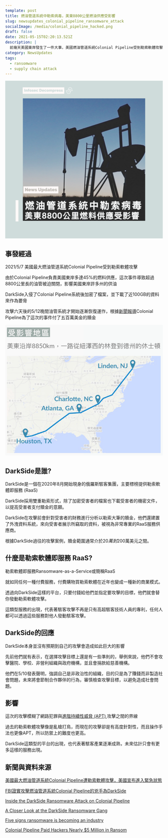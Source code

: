 ```yaml
---
template: post
title: 燃油管道系統中勒索病毒，美東8800公里燃油供應受影響
slug: newsupdates_colonial_pipeline_ransomware_attack
socialImage: /media/colonial_pipeline_hacked.png
draft: false
date: 2021-05-15T02:20:13.521Z
description: |
  前幾天美國東岸發生了一件大事，美國燃油管道系統Colonial Pipeline受到勒索軟體攻擊，因而造成8850公里的油管被迫關閉了長達六天
category: NewsUpdates
tags:
  - ransomware
  - supply chain attack
---
```

![](/media/colonial_pipeline_hacked.png)

## 事發經過

2021/5/7 美國最大燃油管道系統Colonial Pipeline受到勒索軟體攻擊

由於Colonial Pipeline負責美國東岸多達45%的燃料供應，這次事件導致超過8800公里長的油管被迫關閉，影響美國東岸許多州的供油

DarkSide入侵了Colonial Pipeline系統後加密了檔案，並下載了近100GB的資料來作為要脅

攻擊六天後的5/12晚間油管系統才開始逐漸恢復運作，根據[新聞報導](https://www.bloomberg.com/news/articles/2021-05-13/colonial-pipeline-paid-hackers-nearly-5-million-in-ransom)Colonial Pipeline為了這次的事件付了五百萬美金的贖金

![](/media/colonial_pipeline_hacked_map.png)

## DarkSide是誰?

DarkSide是一個在2020年8月開始現身的俄羅斯駭客集團，主要標榜提供勒索軟體即服務 (RaaS)

DarkSide採用雙重勒索形式，除了加密受害者的檔案也下載受害者的機密文件，以提高受害者支付贖金的意願。

DarkSide在攻擊前會針對受害者的財務進行分析以勒索大筆的贖金，他們還建置了外洩資料系統，來向受害者展示所竊取的資料，被視為非常專業的RaaS服務供應商。

根據DarkSide過往的攻擊案例，贖金範圍通常介於$20萬到$200萬美元之間。

## 什麼是勒索軟體即服務 RaaS?

勒索軟體即服務Ransomware-as-a-Service或簡稱RaaS

就如同任何一種付費服務，付費購物買勒索軟體在近年也變成一種新的商業模式。

透過向DarkSide這樣的平台，只要付錢給他們並指定要攻擊的目標，他們就會替你發動勒索軟體攻擊。

這類型服務的出現，代表著駭客攻擊不再是只有高超駭客技術人員的專利，任何人都可以透過這些服務對他人發動駭客攻擊。

## DarkSide的回應

DarkSide本身並沒有預期到自己的攻擊會造成如此巨大的影響

先前他們就有表示，在選擇攻擊目標上還是有一些準則的，舉例來說，他們不會攻擊醫院、學校、非營利組織與政府機構，並且會捐款給慈善機構。

他們在5/10發表聲明，強調自己是非政治性的組織，目的只是為了賺錢而非製造社會問題，未來將會節制合作夥伴的行為，審慎檢查攻擊目標，以避免造成社會問題。

## 影響

這次的攻擊模糊了網路犯罪與[進階持續性威脅 (APT) ](/posts/ep30_what_is_APT_and_threat_intelligence#進階持續性攻擊-advanced-persistent-threats-apt)攻擊之間的界線

過去的勒索軟體攻擊像是亂槍打鳥，而現在的攻擊卻是有高度針對性，而且操作手法也更像APT，所以防禦上的難度也更高。

DarkSide這類型的平台的出現，也代表著駭客產業逐漸成熟，未來估計只會有更多這樣的服務出現。

## 新聞與資料來源

[美國最大燃油管道系統Colonial Pipeline遭勒索軟體攻擊，美國宣布進入緊急狀態](https://www.ithome.com.tw/news/144276)

[FBI證實攻擊燃油管道系統Colonial Pipeline的兇手為DarkSide](https://www.ithome.com.tw/news/144327)[](https://www.cybereason.com/blog/inside-the-darkside-ransomware-attack-on-colonial-pipeline)

[Inside the DarkSide Ransomware Attack on Colonial Pipeline](https://www.cybereason.com/blog/inside-the-darkside-ransomware-attack-on-colonial-pipeline)[](https://krebsonsecurity.com/2021/05/a-closer-look-at-the-darkside-ransomware-gang/)

[A Closer Look at the DarkSide Ransomware Gang](https://krebsonsecurity.com/2021/05/a-closer-look-at-the-darkside-ransomware-gang/)[](https://www.kaspersky.com/blog/darkside-ransomware-industry/39377/)

[Five signs ransomware is becoming an industry](https://www.kaspersky.com/blog/darkside-ransomware-industry/39377/)[](https://www.bloomberg.com/news/articles/2021-05-13/colonial-pipeline-paid-hackers-nearly-5-million-in-ransom)

[Colonial Pipeline Paid Hackers Nearly $5 Million in Ransom](https://www.bloomberg.com/news/articles/2021-05-13/colonial-pipeline-paid-hackers-nearly-5-million-in-ransom)